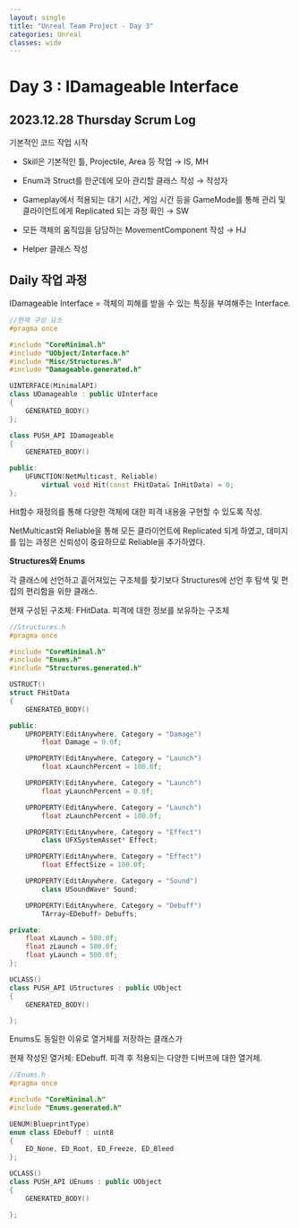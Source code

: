 ```yaml
---
layout: single
title: "Unreal Team Project - Day 3"
categories: Unreal
classes: wide
---
```


# Day 3 : IDamageable Interface


## 2023.12.28 Thursday Scrum Log

기본적인 코드 작업 시작

- Skill은 기본적인 틀, Projectile, Area 등 작업 → IS, MH

- Enum과 Struct를 한군데에 모아 관리할 클래스 작성 → 작성자

- Gameplay에서 적용되는 대기 시간, 게임 시간 등을 GameMode를 통해 관리 및 클라이언트에게 Replicated 되는 과정 확인 → SW

- 모든 객체의 움직임을 담당하는 MovementComponent 작성 → HJ

- Helper 클래스 작성

## Daily 작업 과정

IDamageable Interface = 객체의 피해를 받을 수 있는 특징을 부여해주는 Interface.

```cpp
//현재 구성 요소
#pragma once

#include "CoreMinimal.h"
#include "UObject/Interface.h"
#include "Misc/Structures.h"
#include "Damageable.generated.h"

UINTERFACE(MinimalAPI)
class UDamageable : public UInterface
{
	GENERATED_BODY()
};

class PUSH_API IDamageable
{
	GENERATED_BODY()

public:
	UFUNCTION(NetMulticast, Reliable)
		virtual void Hit(const FHitData& InHitData) = 0;
};
```

Hit함수 재정의를 통해 다양한 객체에 대한 피격 내용을 구현할 수 있도록 작성.

NetMulticast와 Reliable을 통해 모든 클라이언트에 Replicated 되게 하였고, 데미지를 입는 과정은 신뢰성이 중요하므로 Reliable을 추가하였다.


**Structures와 Enums**

각 클래스에 선언하고 흩어져있는 구조체를 찾기보다 Structures에 선언 후 탐색 및 편집의 편리함을 위한 클래스.

현재 구성된 구조체: FHitData. 피격에 대한 정보를 보유하는 구조체

```cpp
//Structures.h
#pragma once

#include "CoreMinimal.h"
#include "Enums.h"
#include "Structures.generated.h"

USTRUCT()
struct FHitData
{
	GENERATED_BODY()

public:
	UPROPERTY(EditAnywhere, Category = "Damage")
		float Damage = 0.0f;

	UPROPERTY(EditAnywhere, Category = "Launch")
		float xLaunchPercent = 100.0f;

	UPROPERTY(EditAnywhere, Category = "Launch")
		float yLaunchPercent = 0.0f;

	UPROPERTY(EditAnywhere, Category = "Launch")
		float zLaunchPercent = 100.0f;

	UPROPERTY(EditAnywhere, Category = "Effect")
		class UFXSystemAsset* Effect;

	UPROPERTY(EditAnywhere, Category = "Effect")
		float EffectSize = 100.0f;

	UPROPERTY(EditAnywhere, Category = "Sound")
		class USoundWave* Sound;

	UPROPERTY(EditAnywhere, Category = "Debuff")
		TArray<EDebuff> Debuffs;

private:
	float xLaunch = 500.0f;
	float zLaunch = 500.0f;
	float yLaunch = 500.0f;
};

UCLASS()
class PUSH_API UStructures : public UObject
{
	GENERATED_BODY()

};
```

Enums도 동일한 이유로 열거체를 저장하는 클래스가

현재 작성된 열거체: EDebuff. 피격 후 적용되는 다양한 디버프에 대한 열거체.

```cpp
//Enums.h
#pragma once

#include "CoreMinimal.h"
#include "Enums.generated.h"

UENUM(BlueprintType)
enum class EDebuff : uint8
{
	ED_None, ED_Root, ED_Freeze, ED_Bleed
};

UCLASS()
class PUSH_API UEnums : public UObject
{
	GENERATED_BODY()

};

```
